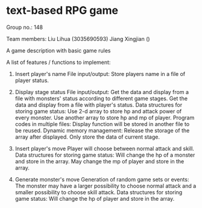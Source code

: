 # text-based RPG game

Group no.: 148

Team members:
Liu Lihua (3035690593)
Jiang Xingjian ()

A game description with basic game rules

A list of features / functions to implement:

1. Insert player's name
File input/output:
Store players name in a file of player status. 

2. Display stage status
File input/output:
Get the data and display from a file with monsters' status according to different game stages.
Get the data and display from a file with player's status.
Data structures for storing game status:
Use 2-d array to store hp and attack power of every monster.
Use another array to store hp and mp of player. 
Program codes in multiple files:
Display function will be stored in another file to be reused. 
Dynamic memory management:
Release the storage of the array after displayed. Only store the data of current stage. 

3. Insert player's move
Player will choose between normal attack and skill. 
Data structures for storing game status:
Will change the hp of a monster and store in the array. 
May change the mp of player and store in the array. 

4. Generate monster's move
Generation of random game sets or events:
The monster may have a larger possibility to choose normal attack and a smaller possibility to choose skill attack. 
Data structures for storing game status:
Will change the hp of player and store in the array. 

